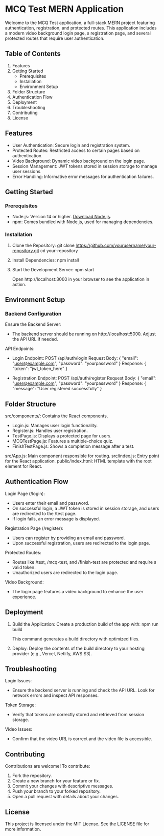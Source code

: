  # MCQ Test MERN Application

Welcome to the MCQ Test application, a full-stack MERN project featuring authentication, registration, and protected routes. This application includes a modern video background login page, a registration page, and several protected routes that require user authentication.

## Table of Contents

1. Features
2. Getting Started
   - Prerequisites
   - Installation
   - Environment Setup
3. Folder Structure
4. Authentication Flow
5. Deployment
6. Troubleshooting
7. Contributing
8. License

## Features

- User Authentication: Secure login and registration system.
- Protected Routes: Restricted access to certain pages based on authentication.
- Video Background: Dynamic video background on the login page.
- Session Management: JWT tokens stored in session storage to manage user sessions.
- Error Handling: Informative error messages for authentication failures.

## Getting Started

### Prerequisites

- Node.js: Version 14 or higher. [Download Node.js](https://nodejs.org/).
- npm: Comes bundled with Node.js, used for managing dependencies.

### Installation

1. Clone the Repository:
   git clone https://github.com/yourusername/your-repository.git
   cd your-repository

2. Install Dependencies:
   npm install

3. Start the Development Server:
   npm start

   Open http://localhost:3000 in your browser to see the application in action.

## Environment Setup

### Backend Configuration

Ensure the Backend Server:
- The backend server should be running on http://localhost:5000. Adjust the API URL if needed.

API Endpoints:
- Login Endpoint: POST /api/auth/login
  Request Body: { "email": "user@example.com", "password": "yourpassword" }
  Response: { "token": "jwt_token_here" }

- Registration Endpoint: POST /api/auth/register
  Request Body: { "email": "user@example.com", "password": "yourpassword" }
  Response: { "message": "User registered successfully" }

## Folder Structure

src/components/: Contains the React components.
- Login.js: Manages user login functionality.
- Register.js: Handles user registration.
- TestPage.js: Displays a protected page for users.
- MCQTestPage.js: Features a multiple-choice quiz.
- FinishTestPage.js: Shows a completion message after a test.

src/App.js: Main component responsible for routing.
src/index.js: Entry point for the React application.
public/index.html: HTML template with the root element for React.

## Authentication Flow

Login Page (/login):
- Users enter their email and password.
- On successful login, a JWT token is stored in session storage, and users are redirected to the /test page.
- If login fails, an error message is displayed.

Registration Page (/register):
- Users can register by providing an email and password.
- Upon successful registration, users are redirected to the login page.

Protected Routes:
- Routes like /test, /mcq-test, and /finish-test are protected and require a valid token.
- Unauthorized users are redirected to the login page.

Video Background:
- The login page features a video background to enhance the user experience.

## Deployment

1. Build the Application:
   Create a production build of the app with:
   npm run build

   This command generates a build directory with optimized files.

2. Deploy:
   Deploy the contents of the build directory to your hosting provider (e.g., Vercel, Netlify, AWS S3).

## Troubleshooting

Login Issues:
- Ensure the backend server is running and check the API URL. Look for network errors and inspect API responses.

Token Storage:
- Verify that tokens are correctly stored and retrieved from session storage.

Video Issues:
- Confirm that the video URL is correct and the video file is accessible.

## Contributing

Contributions are welcome! To contribute:
1. Fork the repository.
2. Create a new branch for your feature or fix.
3. Commit your changes with descriptive messages.
4. Push your branch to your forked repository.
5. Open a pull request with details about your changes.

## License

This project is licensed under the MIT License. See the LICENSE file for more information.

